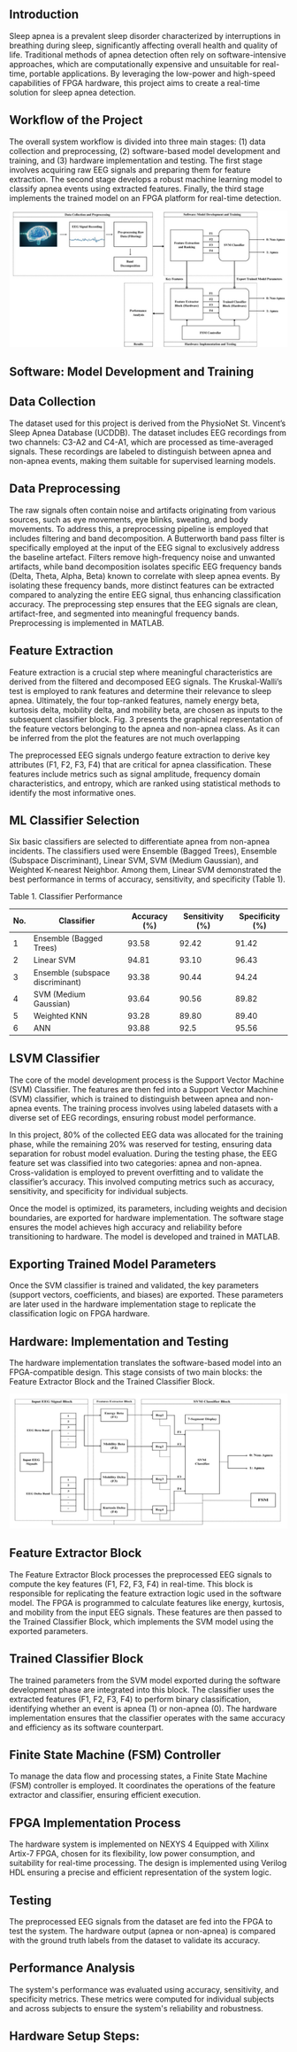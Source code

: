 ## Introduction

Sleep apnea is a prevalent sleep disorder characterized by interruptions in breathing during sleep, significantly affecting overall health and quality of life. Traditional methods of apnea detection often rely on software-intensive approaches, which are computationally expensive and unsuitable for real-time, portable applications. By leveraging the low-power and high-speed capabilities of FPGA hardware, this project aims to create a real-time solution for sleep apnea detection.

## Workflow of the Project

The overall system workflow is divided into three main stages: (1) data collection and preprocessing, (2) software-based model development and training, and (3) hardware implementation and testing. The first stage involves acquiring raw EEG signals and preparing them for feature extraction. The second stage develops a robust machine learning model to classify apnea events using extracted features. Finally, the third stage implements the trained model on an FPGA platform for real-time detection. 

<p align="middle">
<img src="workflow.jpg">
</p>

## Software: Model Development and Training

## Data Collection
The dataset used for this project is derived from the PhysioNet St. Vincent’s Sleep Apnea Database (UCDDB). The dataset includes EEG recordings from two channels: C3-A2 and C4-A1, which are processed as time-averaged signals. These recordings are labeled to distinguish between apnea and non-apnea events, making them suitable for supervised learning models. 

## Data Preprocessing
The raw signals often contain noise and artifacts originating from various sources, such as eye movements, eye blinks, sweating, and body movements. To address this, a preprocessing pipeline is employed that includes filtering and band decomposition. A Butterworth band pass filter is specifically employed at the input of the EEG signal to exclusively address the baseline artefact. Filters remove high-frequency noise and unwanted artifacts, while band decomposition isolates specific EEG frequency bands (Delta, Theta, Alpha, Beta) known to correlate with sleep apnea events. By isolating these frequency bands, more distinct features can be extracted compared to analyzing the entire EEG signal, thus enhancing classification accuracy.
The preprocessing step ensures that the EEG signals are clean, artifact-free, and segmented into meaningful frequency bands. Preprocessing is implemented in MATLAB. 

## Feature Extraction
Feature extraction is a crucial step where meaningful characteristics are derived from the filtered and decomposed EEG signals. The Kruskal-Walli’s test is employed to rank features and determine their relevance to sleep apnea. Ultimately, the four top-ranked features, namely energy beta, kurtosis delta, mobility delta, and mobility beta, are chosen as inputs to the subsequent classifier block. Fig. 3 presents the graphical representation of the feature vectors belonging to the apnea and non-apnea class. As it can be inferred from the plot the features are not much overlapping
  
The preprocessed EEG signals undergo feature extraction to derive key attributes (F1, F2, F3, F4) that are critical for apnea classification. These features include metrics such as signal amplitude, frequency domain characteristics, and entropy, which are ranked using statistical methods to identify the most informative ones. 

## ML Classifier Selection 
Six basic classifiers are selected to differentiate apnea from non-apnea incidents. The classifiers used were Ensemble (Bagged Trees), Ensemble (Subspace Discriminant), Linear SVM, SVM (Medium Gaussian), and Weighted K-nearest Neighbor. Among them, Linear SVM demonstrated the best performance in terms of accuracy, sensitivity, and specificity (Table 1).

Table 1. Classifier Performance

| No. | Classifier | Accuracy (%) | Sensitivity (%) | Specificity (%) |
|------------------|-----------------|------------------|------------------|------------------|
| 1      | Ensemble (Bagged Trees)    | 93.58     | 92.42     | 91.42     |
| 2    | Linear SVM    | 94.81     | 93.10     | 96.43     |
| 3     | Ensemble (subspace discriminant)    | 93.38     | 90.44     | 94.24      |
| 4     | SVM (Medium Gaussian)    | 93.64     | 90.56     | 89.82     |
| 5     | Weighted KNN     | 93.28     | 89.80     | 89.40     |
| 6     | ANN    | 93.88     | 92.5     | 95.56     |



## LSVM Classifier
The core of the model development process is the Support Vector Machine (SVM) Classifier. The features are then fed into a Support Vector Machine (SVM) classifier, which is trained to distinguish between apnea and non-apnea events. The training process involves using labeled datasets with a diverse set of EEG recordings, ensuring robust model performance. 

In this project, 80% of the collected EEG data was allocated for the training phase, while the remaining 20% was reserved for testing, ensuring data separation for robust model evaluation. During the testing phase, the EEG feature set was classified into two categories: apnea and non-apnea. Cross-validation is employed to prevent overfitting and to validate the classifier’s accuracy. This involved computing metrics such as accuracy, sensitivity, and specificity for individual subjects. 

Once the model is optimized, its parameters, including weights and decision boundaries, are exported for hardware implementation. The software stage ensures the model achieves high accuracy and reliability before transitioning to hardware. The model is developed and trained in MATLAB.

## Exporting Trained Model Parameters
Once the SVM classifier is trained and validated, the key parameters (support vectors, coefficients, and biases) are exported. These parameters are later used in the hardware implementation stage to replicate the classification logic on FPGA hardware. 

## Hardware: Implementation and Testing
The hardware implementation translates the software-based model into an FPGA-compatible design. This stage consists of two main blocks: the Feature Extractor Block and the Trained Classifier Block.

<p align="middle">
<img src="Hardware_Implementation.jpg">
</p>

## Feature Extractor Block
The Feature Extractor Block processes the preprocessed EEG signals to compute the key features (F1, F2, F3, F4) in real-time. This block is responsible for replicating the feature extraction logic used in the software model. The FPGA is programmed to calculate features like energy, kurtosis, and mobility from the input EEG signals. These features are then passed to the Trained Classifier Block, which implements the SVM model using the exported parameters. 

## Trained Classifier Block
The trained parameters from the SVM model exported during the software development phase are integrated into this block. The classifier uses the extracted features (F1, F2, F3, F4) to perform binary classification, identifying whether an event is apnea (1) or non-apnea (0). The hardware implementation ensures that the classifier operates with the same accuracy and efficiency as its software counterpart.

## Finite State Machine (FSM) Controller
To manage the data flow and processing states, a Finite State Machine (FSM) controller is employed. It coordinates the operations of the feature extractor and classifier, ensuring efficient execution. 

## FPGA Implementation Process
The hardware system is implemented on NEXYS 4 Equipped with Xilinx Artix-7 FPGA, chosen for its flexibility, low power consumption, and suitability for real-time processing. The design is implemented using Verilog HDL ensuring a precise and efficient representation of the system logic. 

## Testing
The preprocessed EEG signals from the dataset are fed into the FPGA to test the system. The hardware output (apnea or non-apnea) is compared with the ground truth labels from the dataset to validate its accuracy. 

## Performance Analysis
The system's performance was evaluated using accuracy, sensitivity, and specificity metrics. These metrics were computed for individual subjects and across subjects to ensure the system's reliability and robustness.

## Hardware Setup Steps:

